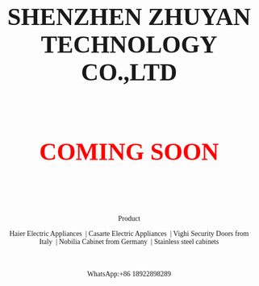 <p align="center">　</p>
<p align="center">　</p>
<p align="center"><b><font size="7" face="BIZ UDPGothic">SHENZHEN ZHUYAN 
TECHNOLOGY CO.,LTD</font></b></p>
<p align="center">　</p>
<p align="center"><font size="7" face="BIZ UDPGothic"><br>
<b><font color="#FF0000">COMING SOON</font></b></font></p>
<p align="center">　</p>
<p align="center">　</p>
<p align="center"><font face="BIZ UDPGothic"><br>
Product</font></p>
<p align="center"><font face="BIZ UDPGothic">Haier Electric Appliances&nbsp; | 
Casarte Electric Appliances&nbsp; | Vighi Security Doors from Italy&nbsp; | 
Nobilia Cabinet from Germany&nbsp; | Stainless steel cabinets</font></p>
<p align="center">　</p>
<p align="center"><font face="BIZ UDPGothic">WhatsApp:+86 18922898289</font></p>

</body>

</html>
